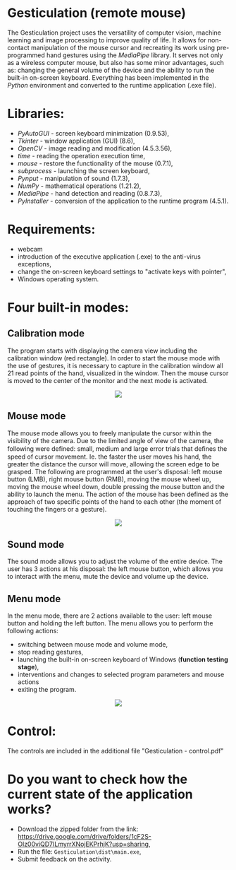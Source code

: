 # Gesticulation (remote mouse)
The Gesticulation project uses the versatility of computer vision, machine learning and image processing to improve quality of life.
It allows for non-contact manipulation of the mouse cursor and recreating its work using pre-programmed hand gestures using the *MediaPipe* library.
It serves not only as a wireless computer mouse, but also has some minor advantages, such as: changing the general volume of the device and the ability to run the built-in on-screen keyboard.
Everything has been implemented in the *Python* environment and converted to the runtime application (.exe file).

# Libraries:
- *PyAutoGUI* - screen keyboard minimization (0.9.53),
- *Tkinter* - window application (GUI) (8.6),
- *OpenCV* - image reading and modification (4.5.3.56),
- *time* - reading the operation execution time,
- *mouse* - restore the functionality of the mouse (0.7.1),
- *subprocess* - launching the screen keyboard,
- *Pynput* - manipulation of sound (1.7.3),
- *NumPy* - mathematical operations (1.21.2),
- *MediaPipe* - hand detection and reading (0.8.7.3),
- *PyInstaller* - conversion of the application to the runtime program (4.5.1).

# Requirements:
- webcam
- introduction of the executive application (.exe) to the anti-virus exceptions,
- change the on-screen keyboard settings to "activate keys with pointer",
- Windows operating system.

# Four built-in modes:
## Calibration mode
The program starts with displaying the camera view including the calibration window (red rectangle).
In order to start the mouse mode with the use of gestures, it is necessary to capture in the calibration window all 21 read points of the hand, visualized in the window.
Then the mouse cursor is moved to the center of the monitor and the next mode is activated.

<p align="center">
  <img src="https://user-images.githubusercontent.com/91888660/136264160-da4d97e8-2412-4c43-80fe-77d2c38fba06.png">
</p>

## Mouse mode
The mouse mode allows you to freely manipulate the cursor within the visibility of the camera. Due to the limited angle of view of the camera,
the following were defined: small, medium and large error trials that deﬁnes the speed of cursor movement. Ie. the faster the user moves his hand,
the greater the distance the cursor will move, allowing the screen edge to be grasped. The following are programmed at the user's disposal: left mouse button (LMB),
right mouse button (RMB), moving the mouse wheel up, moving the mouse wheel down, double pressing the mouse button and the ability to launch the menu.
The action of the mouse has been defined as the approach of two specific points of the hand to each other (the moment of touching the fingers or a gesture).

<p align="center">
  <img src="https://user-images.githubusercontent.com/91888660/136264165-6e503d06-9c8f-48d8-935c-87f166cb3007.png">
</p>

## Sound mode
The sound mode allows you to adjust the volume of the entire device. The user has 3 actions at his disposal: the left mouse button,
which allows you to interact with the menu, mute the device and volume up the device.

## Menu mode
In the menu mode, there are 2 actions available to the user: left mouse button and holding the left button. The menu allows you to perform the following actions:
- switching between mouse mode and volume mode,
- stop reading gestures,
- launching the built-in on-screen keyboard of Windows (**function testing stage**),
- interventions and changes to selected program parameters and mouse actions
- exiting the program.

<p align="center">
  <img src="https://user-images.githubusercontent.com/91888660/136264167-b832d504-bbf7-4dd5-b498-0f74d5e01d22.png">
</p>

# Control:
The controls are included in the additional file "Gesticulation - control.pdf"

# Do you want to check how the current state of the application works?
- Download the zipped folder from the link: https://drive.google.com/drive/folders/1cF2S-Olz00viQD7ILmyrrXNojEKPrhjK?usp=sharing,
- Run the file: `Gesticulation\dist\main.exe`,
- Submit feedback on the activity.
